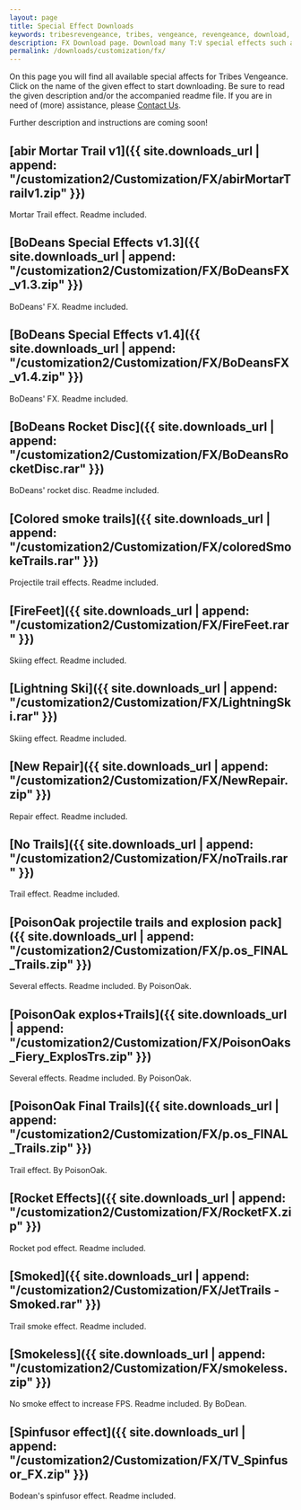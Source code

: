 ```yaml
---
layout: page
title: Special Effect Downloads
keywords: tribesrevengeance, tribes, vengeance, revengeance, download, special, effect, fx, trail, explosion, smoke
description: FX Download page. Download many T:V special effects such as trails, explosions and much more!
permalink: /downloads/customization/fx/
---
```


On this page you will find all available special affects for Tribes Vengeance. Click on the name of the given effect to start downloading. Be sure to read the given description and/or the accompanied readme file. If you are in need of (more) assistance, please [Contact Us](/contact).

Further description and instructions are coming soon!

  
  

## [abir Mortar Trail v1]({{ site.downloads_url | append: "/customization2/Customization/FX/abirMortarTrailv1.zip" }})

Mortar Trail effect. Readme included.

  
  

## [BoDeans Special Effects v1.3]({{ site.downloads_url | append: "/customization2/Customization/FX/BoDeansFX_v1.3.zip" }})

BoDeans' FX. Readme included.

  
  

## [BoDeans Special Effects v1.4]({{ site.downloads_url | append: "/customization2/Customization/FX/BoDeansFX_v1.4.zip" }})

BoDeans' FX. Readme included.

  
  

## [BoDeans Rocket Disc]({{ site.downloads_url | append: "/customization2/Customization/FX/BoDeansRocketDisc.rar" }})

BoDeans' rocket disc. Readme included.

  
  

## [Colored smoke trails]({{ site.downloads_url | append: "/customization2/Customization/FX/coloredSmokeTrails.rar" }})

Projectile trail effects. Readme included.

  
  

## [FireFeet]({{ site.downloads_url | append: "/customization2/Customization/FX/FireFeet.rar" }})

Skiing effect. Readme included.

  
  

## [Lightning Ski]({{ site.downloads_url | append: "/customization2/Customization/FX/LightningSki.rar" }})

Skiing effect. Readme included.

  
  

## [New Repair]({{ site.downloads_url | append: "/customization2/Customization/FX/NewRepair.zip" }})

Repair effect. Readme included.

  
  

## [No Trails]({{ site.downloads_url | append: "/customization2/Customization/FX/noTrails.rar" }})

Trail effect. Readme included.

  
  

## [PoisonOak projectile trails and explosion pack]({{ site.downloads_url | append: "/customization2/Customization/FX/p.os_FINAL_Trails.zip" }})

Several effects. Readme included. By PoisonOak.

  
  

## [PoisonOak explos+Trails]({{ site.downloads_url | append: "/customization2/Customization/FX/PoisonOaks_Fiery_ExplosTrs.zip" }})

Several effects. Readme included. By PoisonOak.

  
  

## [PoisonOak Final Trails]({{ site.downloads_url | append: "/customization2/Customization/FX/p.os_FINAL_Trails.zip" }})

Trail effect. By PoisonOak.

  
  

## [Rocket Effects]({{ site.downloads_url | append: "/customization2/Customization/FX/RocketFX.zip" }})

Rocket pod effect. Readme included.

  
  

## [Smoked]({{ site.downloads_url | append: "/customization2/Customization/FX/JetTrails - Smoked.rar" }})

Trail smoke effect. Readme included.

  
  

## [Smokeless]({{ site.downloads_url | append: "/customization2/Customization/FX/smokeless.zip" }})

No smoke effect to increase FPS. Readme included. By BoDean.

  
  

## [Spinfusor effect]({{ site.downloads_url | append: "/customization2/Customization/FX/TV_Spinfusor_FX.zip" }})

Bodean's spinfusor effect. Readme included.
